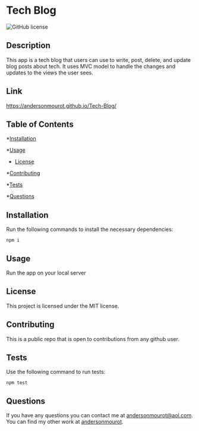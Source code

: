 # Tech Blog
![GitHub license](https://img.shields.io/badge/license-MIT-blue.svg)

## Description
This app is a tech blog that users can use to write, post, delete, and update blog posts about tech. It uses MVC model to handle the changes and updates to the views the user sees.

## Link

https://andersonmourot.github.io/Tech-Blog/

## Table of Contents

*[Installation](#installation)

*[Usage](#usage)

* [License](#license)


*[Contributing](#contributing)

*[Tests](#tests)

*[Questions](#questions)

## Installation

Run the following commands to install the necessary dependencies:
```
npm i
```

## Usage
Run the app on your local server
## License
    
This project is licensed under the MIT license.

## Contributing
This is a public repo that is open to contributions from any github user.

## Tests
Use the following command to run tests:
```
npm test
```

## Questions
If you have any questions you can contact me at andersonmourot@aol.com.
You can find my other work at [andersonmourot](https://github.com/andersonmourot/).
